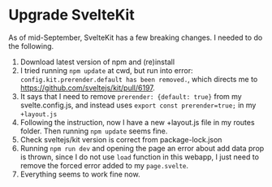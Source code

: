 # Upgrade SvelteKit

As of mid-September, SvelteKit has a few breaking changes.  I needed to do the following.

1.  Download latest version of npm and (re)install
2.  I tried running `npm update` at cwd, but run into error:  `config.kit.prerender.default has been removed.`, which directs me to https://github.com/sveltejs/kit/pull/6197.
3.  It says that I need to remove `prerender: {default: true}`  from my svelte.config.js, and instead uses `export const prerender=true;` in my `+layout.js`
4.  Following the instruction, now I have a new +layout.js file in my routes folder.  Then running `npm update` seems fine.
5.  Check sveltejs/kit version is correct from package-lock.json
6.  Running `npm run dev` and opening the page an error about add data prop is thrown, since I do not use `load` function in this webapp, I just need to remove the forced error added to my `page.svelte`. 
7.  Everything seems to work fine now.